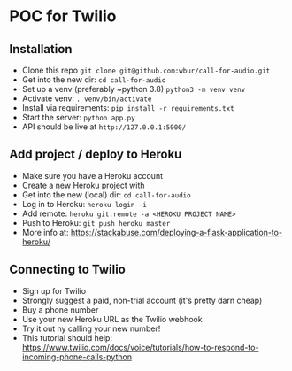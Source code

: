 # POC for Twilio

## Installation

- Clone this repo `git clone git@github.com:wbur/call-for-audio.git`
- Get into the new dir: `cd call-for-audio`
- Set up a venv (preferably ~python 3.8) `python3 -m venv venv`
- Activate venv: `. venv/bin/activate`
- Install via requirements: `pip install -r requirements.txt`
- Start the server: `python app.py`
- API should be live at `http://127.0.0.1:5000/`

## Add project / deploy to Heroku

- Make sure you have a Heroku account
- Create a new Heroku project with <HEROKU PROJECT NAME>
- Get into the new (local) dir: `cd call-for-audio`
- Log in to Heroku: `heroku login -i`
- Add remote: `heroku git:remote -a <HEROKU PROJECT NAME>`
- Push to Heroku: `git push heroku master`
- More info at: https://stackabuse.com/deploying-a-flask-application-to-heroku/

## Connecting to Twilio

- Sign up for Twilio
- Strongly suggest a paid, non-trial account (it's pretty darn cheap)
- Buy a phone number
- Use your new Heroku URL as the Twilio webhook
- Try it out ny calling your new number!
- This tutorial should help: https://www.twilio.com/docs/voice/tutorials/how-to-respond-to-incoming-phone-calls-python
